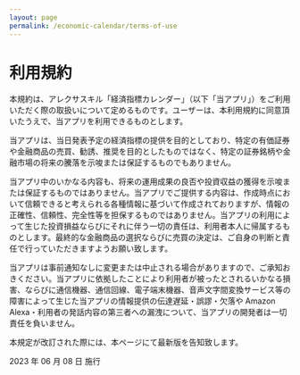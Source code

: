 ```yaml
---
layout: page
permalink: /economic-calendar/terms-of-use
---
```


# 利用規約

本規約は、アレクサスキル「経済指標カレンダー」（以下「当アプリ」）をご利用いただく際の取扱いについて定めるものです。ユーザーは、本利用規約に同意頂いたうえで、当アプリを利用できるものとします。

当アプリは、当日発表予定の経済指標の提供を目的としており、特定の有価証券や金融商品の売買、勧誘、推奨を目的としたものではなく、特定の証券銘柄や金融市場の将来の騰落を示唆または保証するものでもありません。

当アプリ中のいかなる内容も、将来の運用成果の良否や投資収益の獲得を示唆または保証するものではありません。当アプリでご提供する内容は、作成時点において信頼できると考えられる各種情報に基づいて作成されておりますが、情報の正確性、信頼性、完全性等を担保するものではありません。当アプリの利用によって生じた投資損益ならびにそれに伴う一切の責任は、利用者本人に帰属するものとします。最終的な金融商品の選択ならびに売買の決定は、ご自身の判断と責任で行っていただきますようお願い致します。

当アプリは事前通知なしに変更または中止される場合がありますので、ご承知おきください。当アプリに依拠したことにより利用者が被ったとされるいかなる損害、ならびに通信機器、通信回線、電子端末機器、音声文字間変換サービス等の障害によって生じた当アプリの情報提供の伝達遅延・誤謬・欠落や Amazon Alexa・利用者の発話内容の第三者への漏洩について、当アプリの開発者は一切責任を負いません。

本規定が改訂された際には、本ページにて最新版を告知致します。

2023 年 06 月 08 日 施行
